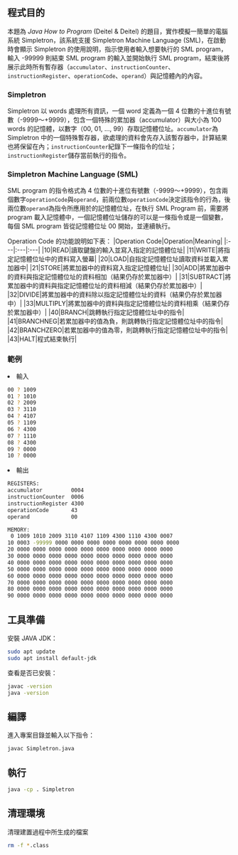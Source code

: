 ## 程式目的
本題為 *Java How to Program* (Deitel & Deitel) 的題目，實作模擬一簡單的電腦系統 Simpletron，該系統支援 Simpletron Machine Language (SML)，在啟動時會顯示 Simpletron 的使用說明，指示使用者輸入想要執行的 SML program，輸入 -99999 則結束 SML program 的輸入並開始執行 SML program，結束後將展示此時所有暫存器（`accumulator`、`instructionCounter`、`instructionRegister`、`operationCode`、`operand`）與記憶體內的內容。

### Simpletron
Simpletron 以 words 處理所有資訊，一個 word 定義為一個 4 位數的十進位有號數（-9999～+9999），包含一個特殊的累加器（accumulator）與大小為 100 words 的記憶體，以數字（00, 01, ..., 99）存取記憶體位址。`accumulator`為 Simpletron 中的一個特殊暫存器，欲處理的資料會先存入該暫存器中，計算結果也將保留在內；`instructionCounter`紀錄下一條指令的位址；`instructionRegister`儲存當前執行的指令。

### Simpletron Machine Language (SML)
SML program 的指令格式為 4 位數的十進位有號數（-9999～+9999），包含兩個數字`operationCode`與`operand`，前兩位數`operationCode`決定該指令的行為，後兩位數`operand`為指令所應用於的記憶體位址，在執行 SML Program 前，需要將 program 載入記憶體中，一個記憶體位址儲存的可以是一條指令或是一個變數，每個 SML program 皆從記憶體位址 00 開始，並連續執行。

Operation Code 的功能說明如下表：
|Operation Code|Operation|Meaning|
|:---|:---|:---|
|10|READ|讀取鍵盤的輸入並寫入指定的記憶體位址|
|11|WRITE|將指定記憶體位址中的資料寫入螢幕|
|20|LOAD|自指定記憶體位址讀取資料並載入累加器中|
|21|STORE|將累加器中的資料寫入指定記憶體位址|
|30|ADD|將累加器中的資料與指定記憶體位址的資料相加（結果仍存於累加器中）|
|31|SUBTRACT|將累加器中的資料與指定記憶體位址的資料相減（結果仍存於累加器中）|
|32|DIVIDE|將累加器中的資料除以指定記憶體位址的資料（結果仍存於累加器中）|
|33|MULTIPLY|將累加器中的資料與指定記憶體位址的資料相乘（結果仍存於累加器中）|
|40|BRANCH|跳轉執行指定記憶體位址中的指令|
|41|BRANCHNEG|若累加器中的值為負，則跳轉執行指定記憶體位址中的指令|
|42|BRANCHZERO|若累加器中的值為零，則跳轉執行指定記憶體位址中的指令|
|43|HALT|程式結束執行|

### 範例
<li>輸入</li>

```bash
00 ? 1009
01 ? 1010
02 ? 2009
03 ? 3110
04 ? 4107
05 ? 1109
06 ? 4300
07 ? 1110
08 ? 4300
09 ? 0000
10 ? 0000
```
<li>輸出</li>

```bash
REGISTERS:
accumulator         0004
instructionCounter  0006
instructionRegister 4300
operationCode       43
operand             00

MEMORY:
 0 1009 1010 2009 3110 4107 1109 4300 1110 4300 0007
10 0003 -99999 0000 0000 0000 0000 0000 0000 0000 0000
20 0000 0000 0000 0000 0000 0000 0000 0000 0000 0000
30 0000 0000 0000 0000 0000 0000 0000 0000 0000 0000
40 0000 0000 0000 0000 0000 0000 0000 0000 0000 0000
50 0000 0000 0000 0000 0000 0000 0000 0000 0000 0000
60 0000 0000 0000 0000 0000 0000 0000 0000 0000 0000
70 0000 0000 0000 0000 0000 0000 0000 0000 0000 0000
80 0000 0000 0000 0000 0000 0000 0000 0000 0000 0000
90 0000 0000 0000 0000 0000 0000 0000 0000 0000 0000
```

## 工具準備

安裝 JAVA JDK：

```bash
sudo apt update
sudo apt install default-jdk
```
查看是否已安裝：
```bash
javac -version
java -version
```

## 編譯
進入專案目錄並輸入以下指令：
```bash
javac Simpletron.java
```

## 執行
```bash
java -cp . Simpletron
```

## 清理環境
清理建置過程中所生成的檔案
```bash
rm -f *.class
```